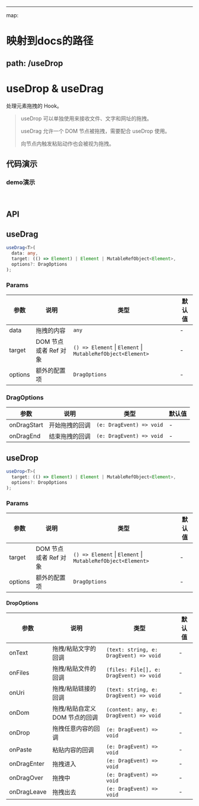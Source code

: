 <!--
 * @Author: yuanjunyi
 * @Date: 2023-07-27 16:48:38
 * @LastEditors: yuanjunyi
 * @LastEditTime: 2023-08-04 09:12:57
 * @Description: this is description
-->
---
map:
  # 映射到docs的路径
  path: /useDrop
---

# useDrop & useDrag

处理元素拖拽的 Hook。

> useDrop 可以单独使用来接收文件、文字和网址的拖拽。
>
> useDrag 允许一个 DOM 节点被拖拽，需要配合 useDrop 使用。
>
> 向节点内触发粘贴动作也会被视为拖拽。

## 代码演示

### demo演示
<br/>
<useDrop/>
<!-- <demo src="./demo/demo.vue"
  language="vue"
  title="基本用法"
  desc="拖拽区域可以接受文件，链接，文字，和下方的 box 节点。"> </demo> -->

## API

## useDrag

```typescript
useDrag<T>(
  data: any,
  target: (() => Element) | Element | MutableRefObject<Element>,
  options?: DragOptions
);
```

### Params

| 参数 | 说明 | 类型 | 默认值 |
| --- | --- | --- | --- |
| data | 拖拽的内容 | `any` | - |
| target | DOM 节点或者 Ref 对象 | `() => Element` \| `Element` \| `MutableRefObject<Element>` | - |
| options | 额外的配置项 | `DragOptions` | - |

### DragOptions

| 参数        | 说明           | 类型                     | 默认值 |
| ----------- | -------------- | ------------------------ | ------ |
| onDragStart | 开始拖拽的回调 | `(e: DragEvent) => void` | -      |
| onDragEnd   | 结束拖拽的回调 | `(e: DragEvent) => void` | -      |

## useDrop

```typescript
useDrop<T>(
  target: (() => Element) | Element | MutableRefObject<Element>,
  options?: DropOptions
);
```

### Params

| 参数 | 说明 | 类型 | 默认值 |
| --- | --- | --- | --- |
| target | DOM 节点或者 Ref 对象 | `() => Element` \| `Element` \| `MutableRefObject<Element>` | - |
| options | 额外的配置项 | `DragOptions` | - |

#### DropOptions

| 参数        | 说明                           | 类型                                    | 默认值 |
| ----------- | ------------------------------ | --------------------------------------- | ------ |
| onText      | 拖拽/粘贴文字的回调            | `(text: string, e: DragEvent) => void`  | -      |
| onFiles     | 拖拽/粘贴文件的回调            | `(files: File[], e: DragEvent) => void` | -      |
| onUri       | 拖拽/粘贴链接的回调            | `(text: string, e: DragEvent) => void`  | -      |
| onDom       | 拖拽/粘贴自定义 DOM 节点的回调 | `(content: any, e: DragEvent) => void`  | -      |
| onDrop      | 拖拽任意内容的回调             | `(e: DragEvent) => void`                | -      |
| onPaste     | 粘贴内容的回调                 | `(e: DragEvent) => void`                | -      |
| onDragEnter | 拖拽进入                       | `(e: DragEvent) => void`                | -      |
| onDragOver  | 拖拽中                         | `(e: DragEvent) => void`                | -      |
| onDragLeave | 拖拽出去                       | `(e: DragEvent) => void`                | -      |
<script setup>
import useDrag from './demo/useDrop.vue'
</script>
